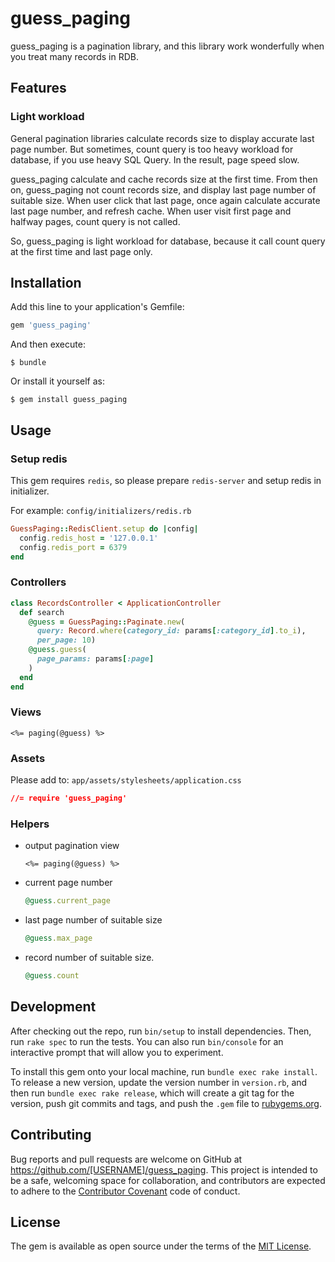 # guess_paging

guess_paging is a pagination library, and this library work wonderfully when you treat many records in RDB.

## Features
### Light workload
General pagination libraries calculate records size to display accurate last page number. But sometimes, count query is too heavy workload for database, if you use heavy SQL Query. In the result, page speed slow.

guess_paging calculate and cache records size at the first time. From then on, guess_paging not count records size, and display last page number of suitable size. When user click that last page, once again calculate accurate last page number, and refresh cache.
When user visit first page and halfway pages, count query is not called.

So, guess_paging is light workload for database, because it call count query at the first time and last page only.

## Installation

Add this line to your application's Gemfile:

```ruby
gem 'guess_paging'
```

And then execute:

    $ bundle

Or install it yourself as:

    $ gem install guess_paging

## Usage

### Setup redis
This gem requires `redis`, so please prepare `redis-server` and setup redis in initializer.

For example: `config/initializers/redis.rb`

```ruby
GuessPaging::RedisClient.setup do |config|
  config.redis_host = '127.0.0.1'
  config.redis_port = 6379
end
```

### Controllers
```ruby
class RecordsController < ApplicationController
  def search
    @guess = GuessPaging::Paginate.new(
      query: Record.where(category_id: params[:category_id].to_i),
      per_page: 10)
    @guess.guess(
      page_params: params[:page]
    )
  end
end
```

### Views
```erb
<%= paging(@guess) %>
```

### Assets
Please add to:
`app/assets/stylesheets/application.css` 

```css
//= require 'guess_paging'
```


### Helpers
- output pagination view
  
  ```erb
  <%= paging(@guess) %>
  ```
- current page number
  
  ```ruby
  @guess.current_page
  ```

- last page number of suitable size
  
  ```ruby
  @guess.max_page
  ```

- record number of suitable size.
  
  ```ruby
  @guess.count
  ```

## Development

After checking out the repo, run `bin/setup` to install dependencies. Then, run `rake spec` to run the tests. You can also run `bin/console` for an interactive prompt that will allow you to experiment.

To install this gem onto your local machine, run `bundle exec rake install`. To release a new version, update the version number in `version.rb`, and then run `bundle exec rake release`, which will create a git tag for the version, push git commits and tags, and push the `.gem` file to [rubygems.org](https://rubygems.org).

## Contributing

Bug reports and pull requests are welcome on GitHub at https://github.com/[USERNAME]/guess_paging. This project is intended to be a safe, welcoming space for collaboration, and contributors are expected to adhere to the [Contributor Covenant](http://contributor-covenant.org) code of conduct.


## License

The gem is available as open source under the terms of the [MIT License](http://opensource.org/licenses/MIT).

